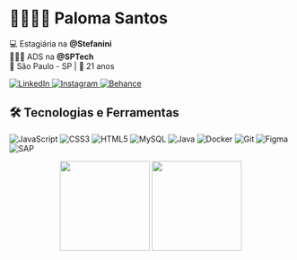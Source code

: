 <h1 align="left"> 👩🏻‍💻🤍 Paloma Santos</h1>

<p align="left">
  💻 Estagiária na <strong>@Stefanini</strong> <br>
  👩🏻‍💻 ADS na <strong>@SPTech</strong><br>
  📍 São Paulo - SP | 🌟 21 anos
</p>

<p align="left">
  <a href="https://www.linkedin.com/in/paloma-santos-dias">
    <img src="https://img.shields.io/badge/-LinkedIn-0A66C2?style=flat-square&logo=linkedin&logoColor=white" alt="LinkedIn">
  </a>
  <a href="https://www.instagram.com/pahsdias/">
    <img src="https://img.shields.io/badge/-Instagram-E4405F?style=flat-square&logo=instagram&logoColor=white" alt="Instagram">
  </a>
  <a href="https://www.behance.net/palomasantosdias">
    <img src="https://img.shields.io/badge/-Behance-1769FF?style=flat-square&logo=behance&logoColor=white" alt="Behance">
  </a>
</p>

## 🛠 Tecnologias e Ferramentas
![JavaScript](https://img.shields.io/badge/JavaScript-F7DF1E?style=flat-square&logo=javascript&logoColor=black)
![CSS3](https://img.shields.io/badge/CSS3-1572B6?style=flat-square&logo=css3&logoColor=white)
![HTML5](https://img.shields.io/badge/HTML5-E34F26?style=flat-square&logo=html5&logoColor=white)
![MySQL](https://img.shields.io/badge/MySQL-4479A1?style=flat-square&logo=mysql&logoColor=white)
![Java](https://img.shields.io/badge/Java-ED8B00?style=flat-square&logo=java&logoColor=white)
![Docker](https://img.shields.io/badge/Docker-2496ED?style=flat-square&logo=docker&logoColor=white)
![Git](https://img.shields.io/badge/Git-F05032?style=flat-square&logo=git&logoColor=white)
![Figma](https://img.shields.io/badge/Figma-F24E1E?style=flat-square&logo=figma&logoColor=white)
![SAP](https://img.shields.io/badge/SAP-0FAAFF?style=flat-square&logo=sap&logoColor=white)

<p align="center">
<p align="center">
  <img height="160em" src="https://github-readme-stats.vercel.app/api?username=PalomaInCode&show_icons=true&theme=github_dark_dimmed"" />
  <img height="160em" src="https://github-readme-stats.vercel.app/api/top-langs/?username=PalomaInCode&layout=compact&theme=github_dark_dimmed""/>
</p>

</p>
